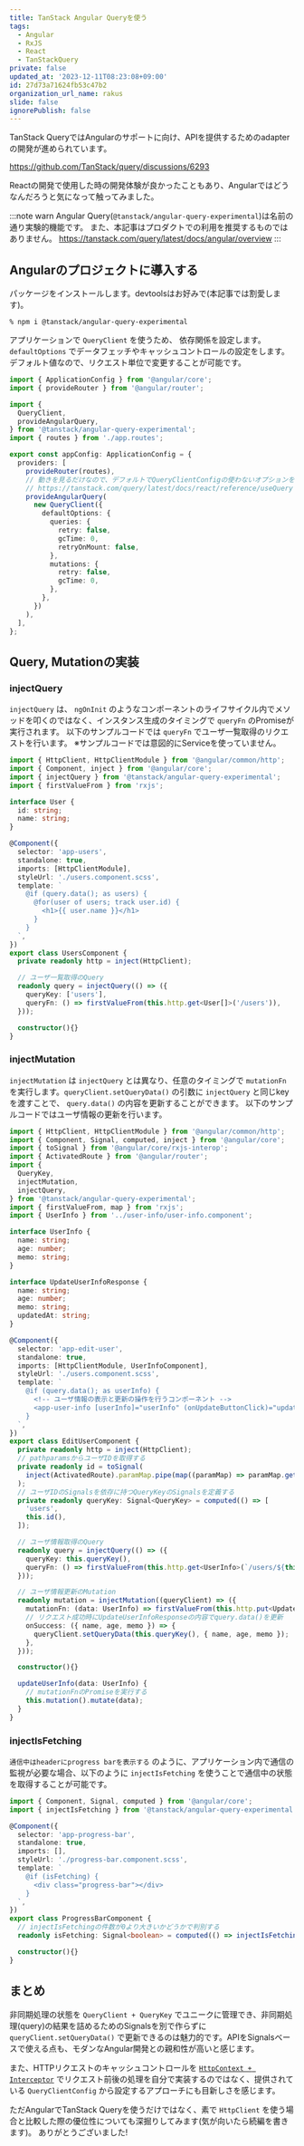```yaml
---
title: TanStack Angular Queryを使う
tags:
  - Angular
  - RxJS
  - React
  - TanStackQuery
private: false
updated_at: '2023-12-11T08:23:08+09:00'
id: 27d73a71624fb53c47b2
organization_url_name: rakus
slide: false
ignorePublish: false
---
```


TanStack QueryではAngularのサポートに向け、APIを提供するためのadapterの開発が進められています。

https://github.com/TanStack/query/discussions/6293

Reactの開発で使用した時の開発体験が良かったこともあり、Angularではどうなんだろうと気になって触ってみました。

:::note warn
Angular Query(`@tanstack/angular-query-experimental`)は名前の通り実験的機能です。
また、本記事はプロダクトでの利用を推奨するものではありません。
https://tanstack.com/query/latest/docs/angular/overview
:::

## Angularのプロジェクトに導入する

パッケージをインストールします。devtoolsはお好みで(本記事では割愛します)。

```terminal
% npm i @tanstack/angular-query-experimental
```

アプリケーションで `QueryClient` を使うため、 依存関係を設定します。 `defaultOptions` でデータフェッチやキャッシュコントロールの設定をします。デフォルト値なので、リクエスト単位で変更することが可能です。

```app.config.ts
import { ApplicationConfig } from '@angular/core';
import { provideRouter } from '@angular/router';

import {
  QueryClient,
  provideAngularQuery,
} from '@tanstack/angular-query-experimental';
import { routes } from './app.routes';

export const appConfig: ApplicationConfig = {
  providers: [
    provideRouter(routes),
    // 動きを見るだけなので、デフォルトでQueryClientConfigの使わないオプションを切っています。
    // https://tanstack.com/query/latest/docs/react/reference/useQuery
    provideAngularQuery(
      new QueryClient({
        defaultOptions: {
          queries: {
            retry: false,
            gcTime: 0,
            retryOnMount: false,
          },
          mutations: {
            retry: false,
            gcTime: 0,
          },
        },
      })
    ),
  ],
};
```

## Query, Mutationの実装

### injectQuery

`injectQuery` は、 `ngOnInit` のようなコンポーネントのライフサイクル内でメソッドを叩くのではなく、インスタンス生成のタイミングで `queryFn` のPromiseが実行されます。
以下のサンプルコードでは `queryFn` でユーザ一覧取得のリクエストを行います。
※サンプルコードでは意図的にServiceを使っていません。

```users.component.ts
import { HttpClient, HttpClientModule } from '@angular/common/http';
import { Component, inject } from '@angular/core';
import { injectQuery } from '@tanstack/angular-query-experimental';
import { firstValueFrom } from 'rxjs';

interface User {
  id: string;
  name: string;
}

@Component({
  selector: 'app-users',
  standalone: true,
  imports: [HttpClientModule],
  styleUrl: './users.component.scss',
  template: `
    @if (query.data(); as users) {
      @for(user of users; track user.id) {
        <h1>{{ user.name }}</h1>
      }
    }
  `,
})
export class UsersComponent {
  private readonly http = inject(HttpClient);

  // ユーザ一覧取得のQuery
  readonly query = injectQuery(() => ({
    queryKey: ['users'],
    queryFn: () => firstValueFrom(this.http.get<User[]>('/users')),
  }));

  constructor(){}
}

```

### injectMutation

`injectMutation` は `injectQuery` とは異なり、任意のタイミングで `mutationFn` を実行します。`queryClient.setQueryData()` の引数に `injectQuery` と同じkeyを渡すことで、 `query.data()` の内容を更新することができます。
以下のサンプルコードではユーザ情報の更新を行います。

```user-detail.component.ts
import { HttpClient, HttpClientModule } from '@angular/common/http';
import { Component, Signal, computed, inject } from '@angular/core';
import { toSignal } from '@angular/core/rxjs-interop';
import { ActivatedRoute } from '@angular/router';
import {
  QueryKey,
  injectMutation,
  injectQuery,
} from '@tanstack/angular-query-experimental';
import { firstValueFrom, map } from 'rxjs';
import { UserInfo } from '../user-info/user-info.component';

interface UserInfo {
  name: string;
  age: number;
  memo: string;
}

interface UpdateUserInfoResponse {
  name: string;
  age: number;
  memo: string;
  updatedAt: string;
}

@Component({
  selector: 'app-edit-user',
  standalone: true,
  imports: [HttpClientModule, UserInfoComponent],
  styleUrl: './users.component.scss',
  template: `
    @if (query.data(); as userInfo) {
      <!-- ユーザ情報の表示と更新の操作を行うコンポーネント -->
      <app-user-info [userInfo]="userInfo" (onUpdateButtonClick)="updateUserInfo($event)"></app-user-info>
    }
  `,
})
export class EditUserComponent {
  private readonly http = inject(HttpClient);
  // pathparamsからユーザIDを取得する
  private readonly id = toSignal(
    inject(ActivatedRoute).paramMap.pipe(map((paramMap) => paramMap.get('id')))
  );
  // ユーザIDのSignalsを依存に持つQueryKeyのSignalsを定義する
  private readonly queryKey: Signal<QueryKey> = computed(() => [
    'users',
    this.id(),
  ]);

  // ユーザ情報取得のQuery
  readonly query = injectQuery(() => ({
    queryKey: this.queryKey(),
    queryFn: () => firstValueFrom(this.http.get<UserInfo>(`/users/${this.id()}`)),
  }));

  // ユーザ情報更新のMutation
  readonly mutation = injectMutation((queryClient) => ({
    mutationFn: (data: UserInfo) => firstValueFrom(this.http.put<UpdateUserInfoResponse>(`/users/${this.id()}`, data)),
    // リクエスト成功時にUpdateUserInfoResponseの内容でquery.data()を更新
    onSuccess: ({ name, age, memo }) => {
      queryClient.setQueryData(this.queryKey(), { name, age, memo });
    },
  }));

  constructor(){}

  updateUserInfo(data: UserInfo) {
    // mutationFnのPromiseを実行する
    this.mutation().mutate(data);
  }
}

```

### injectIsFetching

`通信中はheaderにprogress barを表示する` のように、アプリケーション内で通信の監視が必要な場合、以下のように `injectIsFetching` を使うことで通信中の状態を取得することが可能です。

```progress-bar.component.ts
import { Component, Signal, computed } from '@angular/core';
import { injectIsFetching } from '@tanstack/angular-query-experimental';

@Component({
  selector: 'app-progress-bar',
  standalone: true,
  imports: [],
  styleUrl: './progress-bar.component.scss',
  template: `
    @if (isFetching) {
      <div class="progress-bar"></div>
    }
  `,
})
export class ProgressBarComponent {
  // injectIsFetchingの件数が0より大きいかどうかで判別する
  readonly isFetching: Signal<boolean> = computed(() => injectIsFetching()() > 0);

  constructor(){}
}

```

## まとめ

非同期処理の状態を `QueryClient + QueryKey` でユニークに管理でき、非同期処理(query)の結果を詰めるためのSignalsを別で作らずに `queryClient.setQueryData()` で更新できるのは魅力的です。APIをSignalsベースで使える点も、モダンなAngular開発との親和性が高いと感じます。

また、HTTPリクエストのキャッシュコントロールを [`HttpContext + Interceptor`](https://angular.dev/guide/http/interceptors#reading-the-token-in-an-interceptor) でリクエスト前後の処理を自分で実装するのではなく、提供されている `QueryClientConfig` から設定するアプローチにも目新しさを感じます。

ただAngularでTanStack Queryを使うだけではなく、素で `HttpClient` を使う場合と比較した際の優位性についても深掘りしてみます(気が向いたら続編を書きます)。
ありがとうございました!
